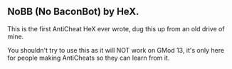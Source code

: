 ## NoBB (No BaconBot) by HeX.

This is the first AntiCheat HeX ever wrote, dug this up from an old drive of mine.

You shouldn't try to use this as it will NOT work on GMod 13, it's only here for people making AntiCheats so they can learn from it.
